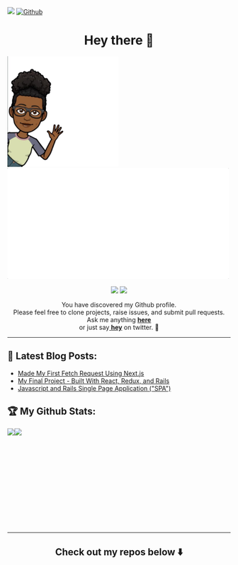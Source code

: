
![](https://visitor-badge.laobi.icu/badge?page_id=SincerelyBrittany.SincerelyBrittany)
[![Github](https://img.shields.io/github/followers/SincerelyBrittany?label=Follow&style=social)](https://github.com/SincerelyBrittany)


<h1 align="center">Hey there 👋 </h1>

<p>
  <img width="250" src="https://github.com/SincerelyBrittany/SincerelyBrittany/blob/master/code/bitmoji.JPG">
  <img width="500" src="https://github.com/SincerelyBrittany/SincerelyBrittany/blob/master/code/intro2.gif">
</p>

<p align="center">
<a href= "https://dev.to/sincerelybrittany"><img src="https://img.icons8.com/windows/32/000000/dev.png"/></a>
<a href= "https://twitter.com/sincerelybrittt"><img src="https://img.icons8.com/material-outlined/30/000000/twitter.png"/></a>
</p>

<p align="center"> 
You have discovered my Github profile. <br>
Please feel free to clone projects, raise issues, and submit pull requests. <br>
Ask me anything <a href="https://github.com/sincerelybrittany/sincerelybrittany/issues/new"><b>here</b></a><br>
or just say<a href="https://twitter.com/intent/tweet?url=https%3A%2F%2Fgithub.com%2FSincerelyBrittany&text=Hi%20@SincerelyBrittt%2C%20saying%20hi%20from%20your%20github%21">
<b>hey</b></a> on twitter. 🙂 </p>

---

## 🚨  Latest Blog Posts:
<!-- BLOG-POST-LIST:START -->
- [Made My First Fetch Request Using Next.js](https://dev.to/sincerelybrittany/made-my-first-fetch-request-using-next-js-19i3)
- [My Final Project - Built With React, Redux, and Rails](https://dev.to/sincerelybrittany/my-final-project-built-with-react-redux-and-rails-3lk3)
- [Javascript and Rails Single Page Application ("SPA")](https://dev.to/sincerelybrittany/javascript-and-rails-single-page-application-spa-3opc)
<!-- BLOG-POST-LIST:END -->

## :trophy: My Github Stats:

<div>
<a href="https://readme-stats-cfgj2cxdy.vercel.app/api?username=sincerelybrittany&count_private=true&show_icons=true&theme=tokyonight">
  <img  align="left" src="https://readme-stats-cfgj2cxdy.vercel.app/api?username=sincerelybrittany&count_private=true&show_icons=true&theme=tokyonight" />
</a>
<a href="https://readme-stats-cfgj2cxdy.vercel.app/api/top-langs/?username=sincerelybrittany&hide=php&theme=tokyonight">
  <img align="left" src="https://readme-stats-cfgj2cxdy.vercel.app/api/top-langs/?username=sincerelybrittany&hide=php&theme=tokyonight" />
</a>
</div>

<br/><br/><br><br><br><br><br><br><br><br><br><br><br>

<hr>
<h2 align="center">
Check out my repos below ⬇️  
</h2> 



<!-- <br/><br>
<p align="center">
<a href="https://www.buymeacoffee.com/sincerelybrittt" target="_blank"><img src="https://cdn.buymeacoffee.com/buttons/v2/default-white.png" alt="Buy Me A Coffee" style="height: 30px;width: 30px;" ></a>
</p> -->






<!--
**SincerelyBrittany/SincerelyBrittany** is a ✨ _special_ ✨ repository because its `README.md` (this file) appears on your GitHub profile.
![](https://visitor-badge.glitch.me/badge?page_id=sincerelybrittany.sincerelybrittany)
Here are some ideas to get you started:
 <!-- <a target="_blank" href="https://www.linkedin.com/in/sincerelybrittany/">🇱​🇮​🇳​🇰​🇪​🇩​🇮​🇳​</a> ●
- 🔭 I’m currently working on ...
- 🌱 I’m currently learning ...
- 👯 I’m looking to collaborate on ...
- 🤔 I’m looking for help with ...
- 💬 Ask me about ...
- 📫 How to reach me: ...
- 😄 Pronouns: She/Her
- ⚡ Fun fact: ...
-->


